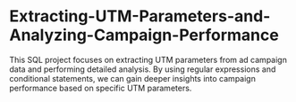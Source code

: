 # Extracting-UTM-Parameters-and-Analyzing-Campaign-Performance
This SQL project focuses on extracting UTM parameters from ad campaign data and performing detailed analysis. By using regular expressions and conditional statements, we can gain deeper insights into campaign performance based on specific UTM parameters.
